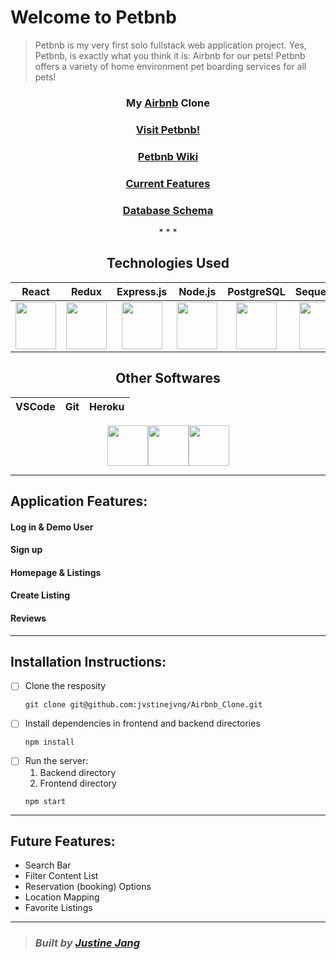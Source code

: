# Welcome to Petbnb 

 > Petbnb is my very first solo fullstack web application project. Yes, Petbnb, is exactly what you think it is: Airbnb for our pets! Petbnb offers a variety of home environment pet boarding services for all pets!


<div align="center">

### **My [Airbnb](https://www.airbnb.com/) Clone**
### **[Visit Petbnb!](https://airbnb4pets.herokuapp.com/)**
### [Petbnb Wiki](https://github.com/jvstinejvng/Airbnb_Clone/wiki)
### [Current Features](https://github.com/jvstinejvng/Airbnb_Clone/wiki/Current-Features)
### [Database Schema](https://github.com/jvstinejvng/Airbnb_Clone/wiki/Database-Schema)

</div>

<div align="center">
* * *

## **Technologies Used**

| React | Redux | Express.js | Node.js | PostgreSQL | Sequelize |
|:-----:|:-----:|:-------:|------------|:----------:|:---------:|
|<a href="https://reactjs.org/"><img src='https://cdn.jsdelivr.net/gh/devicons/devicon/icons/react/react-original.svg' width="65" height="75" /></a>|<a href='https://redux.js.org/'><img src="https://cdn.jsdelivr.net/gh/devicons/devicon/icons/redux/redux-original.svg" width="65" height="75" /></a>|<a href='https://expressjs.com/'><img src="https://cdn.jsdelivr.net/gh/devicons/devicon/icons/express/express-original.svg" width="65" height="75"/></a>|<a href='https://nodejs.org/en/'><img src="https://cdn.jsdelivr.net/gh/devicons/devicon/icons/nodejs/nodejs-original.svg" width="65" height="75" /></a>|<a href='https://www.postgresql.org/'><img src="https://cdn.jsdelivr.net/gh/devicons/devicon/icons/postgresql/postgresql-original.svg" width="65" height="75" /></a>|<a href='https://sequelize.org/'><img src="https://cdn.jsdelivr.net/gh/devicons/devicon/icons/sequelize/sequelize-original.svg"  width="65" height="75"  /></a>|

</div>

<div align="center">

## **Other Softwares**

| VSCode | Git | Heroku |
|:-----:|:-----:|:-------:|

<a href='https://code.visualstudio.com/'><img src="https://cdn.jsdelivr.net/gh/devicons/devicon/icons/vscode/vscode-original.svg" width="65"  height="65" /></a><a href='https://git-scm.com/'><img src="https://cdn.jsdelivr.net/gh/devicons/devicon/icons/git/git-original.svg" width="65"  height="65" /></a><a href='https://www.heroku.com/'><img src="https://cdn.jsdelivr.net/gh/devicons/devicon/icons/heroku/heroku-original.svg" width="65"  height="65"/></a>

* * * * * *
</div>

<div>

## **Application Features:**

#### Log in & Demo User
#### Sign up
#### Homepage & Listings
#### Create Listing
#### Reviews

---------------------------------------------------------------------------
</div>
<div>

## **Installation Instructions:**
- [ ] Clone the resposity
    ```
    git clone git@github.com:jvstinejvng/Airbnb_Clone.git
    ```
 - [ ] Install dependencies in frontend and backend directories
    ```
    npm install
    ```
- [ ] Run the server: 
    1. Backend directory
    2. Frontend directory
    ```
    npm start
    ```

-------------------------------------------------------------------------
</div>

## **Future Features:**
- Search Bar
- Filter Content List
- Reservation (booking) Options
- Location Mapping 
- Favorite Listings 

---------------------------------------------------------------------------
> ### _Built by_ [_Justine Jang_](https://github.com/jvstinejvng)

